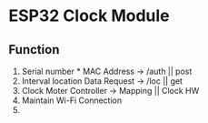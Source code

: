 # ESP32 Clock Module

## Function 
1. Serial number * MAC Address -> /auth || post
2. Interval location Data Request -> /loc || get
3. Clock Moter Controller -> Mapping || Clock HW
4. Maintain Wi-Fi Connection
5. 